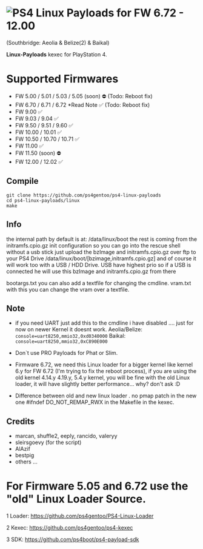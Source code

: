 # ![PS4](https://img.shields.io/badge/-PS4-003791?style=flat&logo=PlayStation) Linux Payloads for FW 6.72 - 12.00 
(Southbridge: Aeolia & Belize(2) & Baikal)

**Linux-Payloads** kexec for PlayStation 4.

# Supported Firmwares

*   FW 5.00 / 5.01 / 5.03 / 5.05 (soon)  ⛔  (Todo: Reboot fix)
*   FW 6.70 / 6.71 / 6.72  *Read Note ✅     (Todo: Reboot fix)
*   FW 9.00 ✅ 
*   FW 9.03 / 9.04 ✅ 
*   FW 9.50 / 9.51 / 9.60 ✅ 
*   FW 10.00 / 10.01 ✅ 
*   FW 10.50 / 10.70 / 10.71 ✅ 
*   FW 11.00 ✅ 
*   FW 11.50 (soon)  ⛔  
*   FW 12.00 / 12.02 ✅ 


## Compile
    git clone https://github.com/ps4gentoo/ps4-linux-payloads
    cd ps4-linux-payloads/linux
    make

## Info
the internal path by default is at: /data/linux/boot  the rest is coming from the initramfs.cpio.gz init configuration
so you can go into the rescue shell without a usb stick just upload the bzImage and initramfs.cpio.gz over ftp to your PS4 Drive
/data/linux/boot/[bzimage,initramfs.cpio.gz] and of course it will work too with a USB / HDD Drive.  USB have highest prio so if a USB is connected he will  use this bzImage and initramfs.cpio.gz from there 

bootargs.txt you can also add a textfile for changing the cmdline.
vram.txt with this you can change the vram over a textfile.

## Note 
* if you need UART just add this to the cmdline i have disabled .... just for now on newer Kernel it doesnt work.
Aeolia/Belize: ``console=uart8250,mmio32,0xd0340000``
Baikal: ``console=uart8250,mmio32,0xC890E000``

* Don`t use PRO Payloads for Phat or Slim. 

* Firmware 6.72, we need this Linux loader for a bigger kernel like kernel 6.y for FW 6.72 (I'm trying to fix the reboot process), if you are using the old kernel 4.14.y 4.19.y, 5.4.y kernel, you will be fine with the old Linux loader, it will have slightly better performance... why? don't ask :D
* Difference between old and new linux loader . no pmap patch in the new one #ifndef DO_NOT_REMAP_RWX  in the Makefile in the kexec.




## Credits
* marcan, shuffle2, eeply, rancido, valeryy 
* sleirsgoevy (for the script)
* AlAzif
* bestpig 
* others ... 


# For Firmware 5.05 and 6.72 use the "old" Linux Loader Source.
1 Loader: https://github.com/ps4gentoo/PS4-Linux-Loader

2 Kexec: https://github.com/ps4gentoo/ps4-kexec

3 SDK: https://github.com/ps4boot/ps4-payload-sdk
